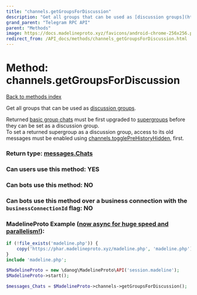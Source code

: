 ```yaml
---
title: "channels.getGroupsForDiscussion"
description: "Get all groups that can be used as [discussion groups](https://core.telegram.org/api/discussion)."
grand_parent: "Telegram RPC API"
parent: "Methods"
image: https://docs.madelineproto.xyz/favicons/android-chrome-256x256.png
redirect_from: /API_docs/methods/channels_getGroupsForDiscussion.html
---
```

# Method: channels.getGroupsForDiscussion
[Back to methods index](index.html)



Get all groups that can be used as [discussion groups](https://core.telegram.org/api/discussion).

Returned [basic group chats](https://core.telegram.org/api/channel#basic-groups) must be first upgraded to [supergroups](https://core.telegram.org/api/channel#supergroups) before they can be set as a discussion group.  
To set a returned supergroup as a discussion group, access to its old messages must be enabled using [channels.togglePreHistoryHidden](../methods/channels.togglePreHistoryHidden.html), first.



### Return type: [messages.Chats](/API_docs/types/messages.Chats.html)

### Can users use this method: **YES**


### Can bots use this method: **NO**


### Can bots use this method over a business connection with the `businessConnectionId` flag: **NO**


### MadelineProto Example ([now async for huge speed and parallelism!](https://docs.madelineproto.xyz/docs/ASYNC.html)):


```php
if (!file_exists('madeline.php')) {
    copy('https://phar.madelineproto.xyz/madeline.php', 'madeline.php');
}
include 'madeline.php';

$MadelineProto = new \danog\MadelineProto\API('session.madeline');
$MadelineProto->start();

$messages_Chats = $MadelineProto->channels->getGroupsForDiscussion();
```

